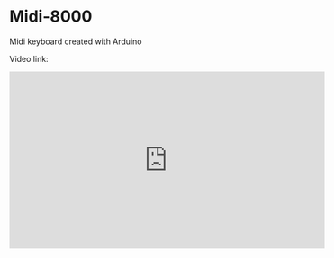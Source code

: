 # Midi-8000
Midi keyboard created with Arduino

Video link:
<iframe width="560" height="315" src="https://www.youtube.com/embed/O5w0P6R5kHk?si=EIfVF7gWqjXAPoLS" title="YouTube video player" frameborder="0" allow="accelerometer; autoplay; clipboard-write; encrypted-media; gyroscope; picture-in-picture; web-share" referrerpolicy="strict-origin-when-cross-origin" allowfullscreen></iframe>
